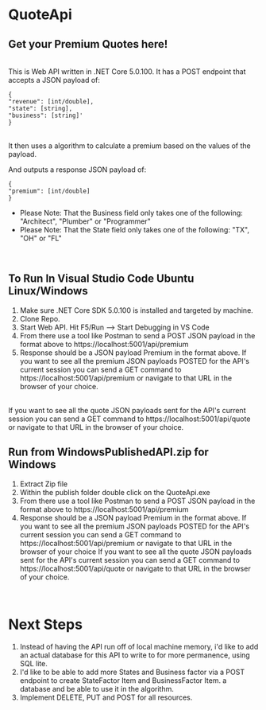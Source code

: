 # QuoteApi
## Get your Premium Quotes here!
<br /> This is Web API written in .NET Core 5.0.100. It has a POST endpoint that accepts a JSON payload of:
```
{
"revenue": [int/double],
"state": [string],
"business": [string]'
}
```
<br /> It then uses a algorithm to calculate a premium based on the values of the payload.

And outputs a response JSON payload of:
```
{
"premium": [int/double]
}
```
- Please Note: That the Business field only takes one of the following: "Architect", "Plumber" or "Programmer"
- Please Note: That the State field only takes one of the following: "TX", "OH" or "FL" 
<br />

## To Run In Visual Studio Code Ubuntu Linux/Windows 
1. Make sure .NET Core SDK 5.0.100 is installed and targeted by machine. 
2. Clone Repo.
3. Start Web API. Hit F5/Run --> Start Debugging in VS Code
4. From there use a tool like Postman to send a POST JSON payload in the format above to https://localhost:5001/api/premium
5. Response should be a JSON payload Premium in the format above.
If you want to see all the premium JSON payloads POSTED for the API's current session you can send a GET command to 
https://localhost:5001/api/premium or navigate to that URL in the browser of your choice.
<br />
If you want to see all the quote JSON payloads sent for the API's current session you can send a GET command to 
https://localhost:5001/api/quote or navigate to that URL in the browser of your choice. 
<br /> 

## Run from WindowsPublishedAPI.zip for Windows
1. Extract Zip file
2. Within the publish folder double click on the QuoteApi.exe
3. From there use a tool like Postman to send a POST JSON payload in the format above to https://localhost:5001/api/premium
4. Response should be a JSON payload Premium in the format above.
If you want to see all the premium JSON payloads POSTED for the API's current session you can send a GET command to 
https://localhost:5001/api/premium or navigate to that URL in the browser of your choice
If you want to see all the quote JSON payloads sent for the API's current session you can send a GET command to 
https://localhost:5001/api/quote or navigate to that URL in the browser of your choice. 
<br /> 

# Next Steps
1. Instead of having the API run off of local machine memory, 
i'd like to add an actual database for this API to write to for more permanence, 
using SQL lite.
2. I'd like to be able to add more States and Business factor via a POST endpoint to create StateFactor Item and BusinessFactor Item.
a database and be able to use it in the algorithm.
3. Implement DELETE, PUT and POST for all resources.
